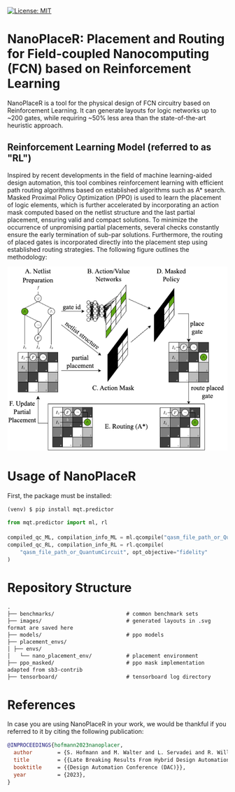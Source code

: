[![License: MIT](https://img.shields.io/badge/license-MIT-blue.svg?style=flat-square)](https://opensource.org/licenses/MIT)

# NanoPlaceR: Placement and Routing for Field-coupled Nanocomputing (FCN) based on Reinforcement Learning

NanoPlaceR is a tool for the physical design of FCN circuitry based on Reinforcement Learning.
It can generate layouts for logic networks up to ~200 gates, while requiring ~50% less area than the state-of-the-art heuristic approach.

## Reinforcement Learning Model (referred to as "RL")

Inspired by recent developments in the field of machine learning-aided design automation, this tool combines reinforcement learning with efficient path routing algorithms based on established algorithms such as A* search. 
Masked Proximal Policy Optimization (PPO) is used to learn the placement of logic elements, which is further accelerated by incorporating an action mask computed based on the netlist structure and the last partial placement, ensuring valid and compact solutions. 
To minimize the occurrence of unpromising partial placements, several checks constantly ensure the early termination of sub-par solutions. 
Furthermore, the routing of placed gates is incorporated directly into the placement step using established routing strategies.
The following figure outlines the methodology:

![](https://raw.githubusercontent.com/cda-tum/NanoPlaceR/main/images/lbr.png)


# Usage of NanoPlaceR

First, the package must be installed:

```console
(venv) $ pip install mqt.predictor
```

```python
from mqt.predictor import ml, rl

compiled_qc_ML, compilation_info_ML = ml.qcompile("qasm_file_path_or_QuantumCircuit")
compiled_qc_RL, compilation_info_RL = rl.qcompile(
    "qasm_file_path_or_QuantumCircuit", opt_objective="fidelity"
)
```


# Repository Structure

```
.
├── benchmarks/                       # common benchmark sets
├── images/                           # generated layouts in .svg format are saved here
├── models/                           # ppo models
├── placement_envs/
│ ├── envs/
│   └── nano_placement_env/           # placement environment
├── ppo_masked/                       # ppo mask implementation adapted from sb3-contrib
├── tensorboard/                      # tensorboard log directory
```

# References

In case you are using NanoPlaceR in your work, we would be thankful if you referred to it by citing the following publication:

```bibtex
@INPROCEEDINGS{hofmann2023nanoplacer,
  author        = {S. Hofmann and M. Walter and L. Servadei and R. Wille},
  title         = {{Late Breaking Results From Hybrid Design Automation for Field-coupled Nanotechnologies}},
  booktitle     = {{Design Automation Conference (DAC)}},
  year          = {2023},
}
```
